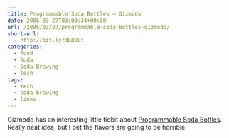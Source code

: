 ```yaml
---
title: Programmable Soda Bottles – Gizmodo
date: 2006-03-27T03:00:34+00:00
url: /2006/03/27/programmable-soda-bottles-gizmodo/
short-url:
  - http://bit.ly/dLBOLt
categories:
  - Food
  - Soda
  - Soda Brewing
  - Tech
tags:
  - tech
  - soda brewing
  - links
---
```

Gizmodo has an interesting little tidbit about [Programmable Soda Bottles](http://gizmodo.com/gadgets/food/programmable-soda-bottles-163016.php). Really neat idea, but I bet the flavors are going to be horrible.